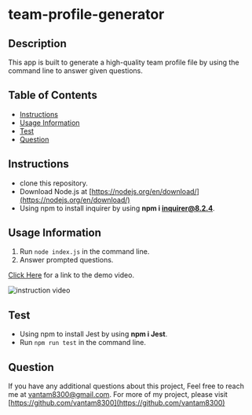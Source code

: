 # team-profile-generator

## Description 
This app is built to generate a high-quality team profile file by using the command line to answer given questions.
## Table of Contents
- [Instructions](#instructions)
- [Usage Information](#usage-information)
- [Test](#test)
- [Question](#question)
## Instructions
- clone this repository.
- Download Node.js at [https://nodejs.org/en/download/](https://nodejs.org/en/download/)
- Using npm to install inquirer by using **npm i inquirer@8.2.4**.

## Usage Information
1) Run `node index.js` in the command line.
2) Answer prompted questions.

[Click Here](https://drive.google.com/file/d/1zNzmiE5wWaPiDpTk4E2Z0mx56Bfq2QTL/view) for a link to the demo video.

![instruction video](./utils/instruction%20video.gif.gif)

## Test
- Using npm to install Jest by using **npm i Jest**.
- Run `npm run test` in the command line.
## Question
If you have any additional questions about this project, Feel free to reach me at [vantam8300@gmail.com](vantam8300@gmail.com).
For more of my project, please visit [https://github.com/vantam8300](https://github.com/vantam8300)